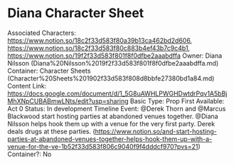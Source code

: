 # Diana Character Sheet

Associated Characters: https://www.notion.so/18c2f33d583f80a39b13ca462bd2d606, https://www.notion.so/18c2f33d583f80c883b4ef43b7c9c4b1, https://www.notion.so/19f2f33d583f801f8f0dfbe2aaabdffa
Owner: Diana Nilsson (Diana%20Nilsson%2019f2f33d583f801f8f0dfbe2aaabdffa.md)
Container: Character Sheets (Character%20Sheets%201902f33d583f808d8bbfe27380bd1a84.md)
Content Link: https://docs.google.com/document/d/1_5G8uAWHLPWGHDwtdrPqv1A5bBjMhXNpCUBABmwLNts/edit?usp=sharing
Basic Type: Prop
First Available: Act 0
Status: In development
Timeline Event: @Derek Thorn and @Marcus Blackwood start hosting parties at abandoned venues together. @Diana Nilsson helps hook them up with a venue for the very first party.  Derek deals drugs at these parties.  (https://www.notion.so/and-start-hosting-parties-at-abandoned-venues-together-helps-hook-them-up-with-a-venue-for-the-ve-1b52f33d583f806c9040f9f4dddcf970?pvs=21)
Container?: No